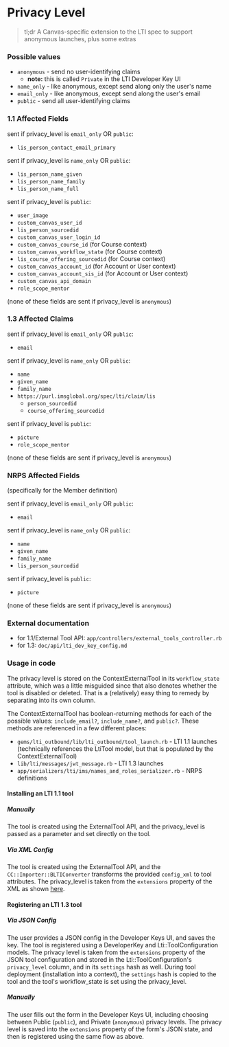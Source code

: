 # Privacy Level

> tl;dr
> A Canvas-specific extension to the LTI spec to support anonymous launches, plus some extras

### Possible values

- `anonymous` - send no user-identifying claims
  - **note:** this is called `Private` in the LTI Developer Key UI
- `name_only` - like anonymous, except send along only the user's name
- `email_only` - like anonymous, except send along the user's email
- `public` - send all user-identifying claims

### 1.1 Affected Fields

sent if privacy_level is `email_only` OR `public`:

- `lis_person_contact_email_primary`

sent if privacy_level is `name_only` OR `public`:

- `lis_person_name_given`
- `lis_person_name_family`
- `lis_person_name_full`

sent if privacy_level is `public`:

- `user_image`
- `custom_canvas_user_id`
- `lis_person_sourcedid`
- `custom_canvas_user_login_id`
- `custom_canvas_course_id` (for Course context)
- `custom_canvas_workflow_state` (for Course context)
- `lis_course_offering_sourcedid` (for Course context)
- `custom_canvas_account_id` (for Account or User context)
- `custom_canvas_account_sis_id` (for Account or User context)
- `custom_canvas_api_domain`
- `role_scope_mentor`

(none of these fields are sent if privacy_level is `anonymous`)

### 1.3 Affected Claims

sent if privacy_level is `email_only` OR `public`:

- `email`

sent if privacy_level is `name_only` OR `public`:

- `name`
- `given_name`
- `family_name`
- `https://purl.imsglobal.org/spec/lti/claim/lis`
  - `person_sourcedid`
  - `course_offering_sourcedid`

sent if privacy_level is `public`:

- `picture`
- `role_scope_mentor`

(none of these fields are sent if privacy_level is `anonymous`)

### NRPS Affected Fields

(specifically for the Member definition)

sent if privacy_level is `email_only` OR `public`:

- `email`

sent if privacy_level is `name_only` OR `public`:

- `name`
- `given_name`
- `family_name`
- `lis_person_sourcedid`

sent if privacy_level is `public`:

- `picture`

(none of these fields are sent if privacy_level is `anonymous`)

### External documentation

- for 1.1/External Tool API: `app/controllers/external_tools_controller.rb`
- for 1.3: `doc/api/lti_dev_key_config.md`

### Usage in code

The privacy level is stored on the ContextExternalTool in its `workflow_state` attribute, which was a little misguided since that also denotes whether the tool is disabled or deleted. That is a (relatively) easy thing to remedy by separating into its own column.

The ContextExternalTool has boolean-returning methods for each of the possible values: `include_email?`, `include_name?`, and `public?`. These methods are referenced in a few different places:

- `gems/lti_outbound/lib/lti_outbound/tool_launch.rb` - LTI 1.1 launches (technically references the LtiTool model, but that is populated by the ContextExternalTool)
- `lib/lti/messages/jwt_message.rb` - LTI 1.3 launches
- `app/serializers/lti/ims/names_and_roles_serializer.rb` - NRPS definitions

#### Installing an LTI 1.1 tool

##### Manually

The tool is created using the ExternalTool API, and the privacy_level is passed as a parameter and set directly on the tool.

##### Via XML Config

The tool is created using the ExternalTool API, and the `CC::Importer::BLTIConverter` transforms the provided `config_xml` to tool attributes. The privacy_level is taken from the `extensions` property of the XML as shown [here](../api/tools_xml.md).

#### Registering an LTI 1.3 tool

##### Via JSON Config

The user provides a JSON config in the Developer Keys UI, and saves the key. The tool is registered using a DeveloperKey and Lti::ToolConfiguration models. The privacy level is taken from the `extensions` property of the JSON tool configuration and stored in the Lti::ToolConfiguration's `privacy_level` column, and in its `settings` hash as well. During tool deployment (installation into a context), the `settings` hash is copied to the tool and the tool's workflow_state is set using the privacy_level.

##### Manually

The user fills out the form in the Developer Keys UI, including choosing between Public (`public`), and Private (`anonymous`) privacy levels. The privacy level is saved into the `extensions` property of the form's JSON state, and then is registered using the same flow as above.
